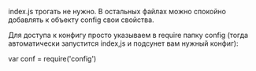 index.js трогать не нужно.
В остальных файлах можно спокойно добавлять к объекту config свои свойства.

Для доступа к конфигу просто указываем в require папку config (тогда автоматически запустится index,js и подсунет вам нужный конфиг):

var conf = require('config')